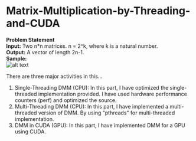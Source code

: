 # Matrix-Multiplication-by-Threading-and-CUDA

**Problem Statement**<br/>
**Input:** Two n*n matrices. n = 2^k, where k is a natural number.<br/>
**Output:** A vector of length 2n-1.<br/>
**Sample:**<br/>
![alt text]()

There are three major activities in this...<br/>
1. Single-Threading DMM (CPU): In this part, I have optimized the single-threaded implementation provided. I have used hardware performance counters (perf) and optimized the source.<br/>
2. Multi-Threading DMM (CPU): In this part, I have implemented a multi-threaded version of DMM. By using "pthreads" for multi-threaded implementation.<br/>
3. DMM in CUDA (GPU): In this part, I have implemented DMM for a GPU using CUDA.
